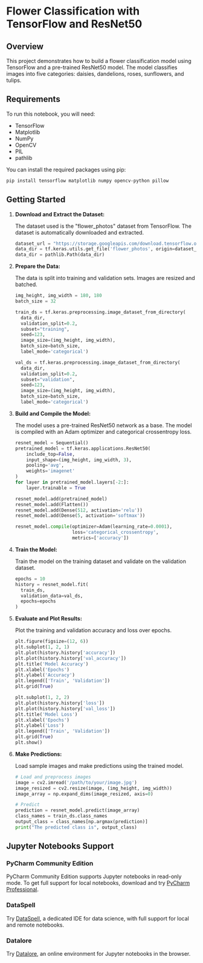 # Flower Classification with TensorFlow and ResNet50

## Overview

This project demonstrates how to build a flower classification model using TensorFlow and a pre-trained ResNet50 model. The model classifies images into five categories: daisies, dandelions, roses, sunflowers, and tulips.

## Requirements

To run this notebook, you will need:

- TensorFlow
- Matplotlib
- NumPy
- OpenCV
- PIL
- pathlib

You can install the required packages using pip:

```bash
pip install tensorflow matplotlib numpy opencv-python pillow
```

## Getting Started

1. **Download and Extract the Dataset:**

   The dataset used is the "flower_photos" dataset from TensorFlow. The dataset is automatically downloaded and extracted.

   ```python
   dataset_url = "https://storage.googleapis.com/download.tensorflow.org/example_images/flower_photos.tgz"
   data_dir = tf.keras.utils.get_file('flower_photos', origin=dataset_url, untar=True)
   data_dir = pathlib.Path(data_dir)
   ```

2. **Prepare the Data:**

   The data is split into training and validation sets. Images are resized and batched.

   ```python
   img_height, img_width = 180, 180
   batch_size = 32

   train_ds = tf.keras.preprocessing.image_dataset_from_directory(
     data_dir,
     validation_split=0.2,
     subset="training",
     seed=123,
     image_size=(img_height, img_width),
     batch_size=batch_size,
     label_mode='categorical')

   val_ds = tf.keras.preprocessing.image_dataset_from_directory(
     data_dir,
     validation_split=0.2,
     subset="validation",
     seed=123,
     image_size=(img_height, img_width),
     batch_size=batch_size,
     label_mode='categorical')
   ```

3. **Build and Compile the Model:**

   The model uses a pre-trained ResNet50 network as a base. The model is compiled with an Adam optimizer and categorical crossentropy loss.

   ```python
   resnet_model = Sequential()
   pretrained_model = tf.keras.applications.ResNet50(
       include_top=False,
       input_shape=(img_height, img_width, 3),
       pooling='avg',
       weights='imagenet'
   )
   for layer in pretrained_model.layers[-2:]:
       layer.trainable = True

   resnet_model.add(pretrained_model)
   resnet_model.add(Flatten())
   resnet_model.add(Dense(512, activation='relu'))
   resnet_model.add(Dense(5, activation='softmax'))

   resnet_model.compile(optimizer=Adam(learning_rate=0.0001),
                        loss='categorical_crossentropy',
                        metrics=['accuracy'])
   ```

4. **Train the Model:**

   Train the model on the training dataset and validate on the validation dataset.

   ```python
   epochs = 10
   history = resnet_model.fit(
     train_ds,
     validation_data=val_ds,
     epochs=epochs
   )
   ```

5. **Evaluate and Plot Results:**

   Plot the training and validation accuracy and loss over epochs.

   ```python
   plt.figure(figsize=(12, 6))
   plt.subplot(1, 2, 1)
   plt.plot(history.history['accuracy'])
   plt.plot(history.history['val_accuracy'])
   plt.title('Model Accuracy')
   plt.xlabel('Epochs')
   plt.ylabel('Accuracy')
   plt.legend(['Train', 'Validation'])
   plt.grid(True)

   plt.subplot(1, 2, 2)
   plt.plot(history.history['loss'])
   plt.plot(history.history['val_loss'])
   plt.title('Model Loss')
   plt.xlabel('Epochs')
   plt.ylabel('Loss')
   plt.legend(['Train', 'Validation'])
   plt.grid(True)
   plt.show()
   ```

6. **Make Predictions:**

   Load sample images and make predictions using the trained model.

   ```python
   # Load and preprocess images
   image = cv2.imread('/path/to/your/image.jpg')
   image_resized = cv2.resize(image, (img_height, img_width))
   image_array = np.expand_dims(image_resized, axis=0)

   # Predict
   prediction = resnet_model.predict(image_array)
   class_names = train_ds.class_names
   output_class = class_names[np.argmax(prediction)]
   print("The predicted class is", output_class)
   ```

## Jupyter Notebooks Support

### PyCharm Community Edition

PyCharm Community Edition supports Jupyter notebooks in read-only mode. To get full support for local notebooks, download and try [PyCharm Professional](https://www.jetbrains.com/pycharm/buy/).

### DataSpell

Try [DataSpell](https://www.jetbrains.com/dataspell/), a dedicated IDE for data science, with full support for local and remote notebooks.

### Datalore

Try [Datalore](https://www.jetbrains.com/datalore/), an online environment for Jupyter notebooks in the browser.
